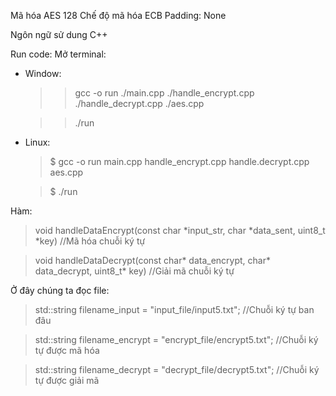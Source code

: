 Mã hóa AES 128 
Chế độ mã hóa ECB
Padding: None

Ngôn ngữ sử dung C++

Run code:
Mở terminal:
- Window:
    > > gcc -o run ./main.cpp ./handle_encrypt.cpp ./handle_decrypt.cpp ./aes.cpp

    > >./run

- Linux:
    > $ gcc -o run main.cpp handle_encrypt.cpp handle.decrypt.cpp aes.cpp

    > $ ./run

Hàm:
 > void handleDataEncrypt(const char *input_str, char *data_sent, uint8_t *key)  //Mã hóa chuỗi ký tự

 > void handleDataDecrypt(const char* data_encrypt, char* data_decrypt, uint8_t* key) //Giải mã chuỗi ký tự

Ở đây chúng ta đọc file:
> std::string filename_input = "input_file/input5.txt"; //Chuỗi ký tự ban đâu

> std::string filename_encrypt = "encrypt_file/encrypt5.txt"; //Chuỗi ký tự được mã hóa
 
> std::string filename_decrypt = "decrypt_file/decrypt5.txt"; //Chuỗi ký tự được giải mã


